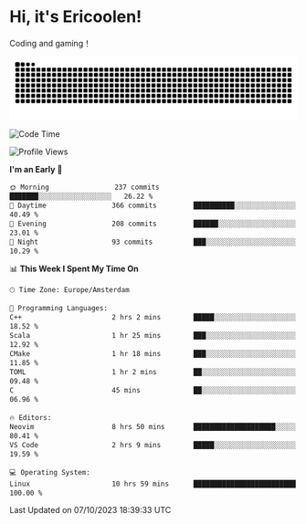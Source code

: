 # Hi, it's Ericoolen!
Coding and gaming！

<picture>
  <source media="(prefers-color-scheme: dark)" srcset="https://raw.githubusercontent.com/Eric-Song-Nop/Eric-Song-Nop/output/github-contribution-grid-snake-dark.svg">
  <source media="(prefers-color-scheme: light)" srcset="https://raw.githubusercontent.com/Eric-Song-Nop/Eric-Song-Nop/output/github-contribution-grid-snake.svg">
  <img alt="github contribution grid snake animation" src="https://raw.githubusercontent.com/Eric-Song-Nop/Eric-Song-Nop/output/github-contribution-grid-snake.svg">
</picture>

<!--START_SECTION:waka-->
![Code Time](http://img.shields.io/badge/Code%20Time-1%2C029%20hrs%2037%20mins-blue)

![Profile Views](http://img.shields.io/badge/Profile%20Views-2-blue)

**I'm an Early 🐤** 

```text
🌞 Morning                237 commits         ███████░░░░░░░░░░░░░░░░░░   26.22 % 
🌆 Daytime                366 commits         ██████████░░░░░░░░░░░░░░░   40.49 % 
🌃 Evening                208 commits         ██████░░░░░░░░░░░░░░░░░░░   23.01 % 
🌙 Night                  93 commits          ███░░░░░░░░░░░░░░░░░░░░░░   10.29 % 
```


📊 **This Week I Spent My Time On** 

```text
🕑︎ Time Zone: Europe/Amsterdam

💬 Programming Languages: 
C++                      2 hrs 2 mins        █████░░░░░░░░░░░░░░░░░░░░   18.52 % 
Scala                    1 hr 25 mins        ███░░░░░░░░░░░░░░░░░░░░░░   12.92 % 
CMake                    1 hr 18 mins        ███░░░░░░░░░░░░░░░░░░░░░░   11.85 % 
TOML                     1 hr 2 mins         ██░░░░░░░░░░░░░░░░░░░░░░░   09.48 % 
C                        45 mins             ██░░░░░░░░░░░░░░░░░░░░░░░   06.96 % 

🔥 Editors: 
Neovim                   8 hrs 50 mins       ████████████████████░░░░░   80.41 % 
VS Code                  2 hrs 9 mins        █████░░░░░░░░░░░░░░░░░░░░   19.59 % 

💻 Operating System: 
Linux                    10 hrs 59 mins      █████████████████████████   100.00 % 
```


 Last Updated on 07/10/2023 18:39:33 UTC
<!--END_SECTION:waka-->
